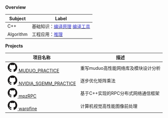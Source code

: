 **Overview**

| Subject   | Label                                                        |
| --------- | ------------------------------------------------------------ |
| C++       | 基础知识：[<font color=#3333cc>编译原理</font>](cpp/基础知识/01编译原理)     [<font color=#3333cc>编译工具</font>](cpp/基础知识/02编译工具) |
| Algorithm | 工程应用：[<font color=#3333cc>推理</font>](algorithm/工程应用/02推理)                                               |

**Projects**

| 项目名称                                                     | 描述                                |
| ------------------------------------------------------------ | ----------------------------------- |
| [![](icons/github.svg) MUDUO_PRACTICE](https://github.com/wangzyon/MUDUO_PRACTICE) | 重写muduo高性能网络库及模块设计分析 |
| [![](icons/github.svg) NVIDIA_SGEMM_PRACTICE](https://github.com/wangzyon/NVIDIA_SGEMM_PRACTICE) | 逐步优化矩阵乘法                    |
| [![](icons/github.svg) mpzRPC](https://github.com/wangzyon/mpzRPC) | 基于C++实现的RPC分布式网络通信框架  |
| [![](icons/github.svg) warpfine](https://github.com/wangzyon/warpfine.git) | 计算机视觉高性能图像前处理          |

